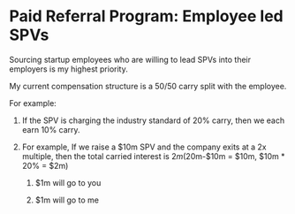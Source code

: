 # Paid Referral Program: Employee led SPVs
Sourcing startup employees who are willing to lead SPVs into their employers is my highest priority.

My current compensation structure is a 50/50 carry split with the employee. 

For example:

1.  If the SPV is charging the industry standard of 20% carry, then we each earn 10% carry.
    
2.  For example, If we raise a $10m SPV and the company exits at a 2x multiple, then the total carried interest is $2m ($20m-$10m = $10m, $10m * 20% = $2m)
    
    1.  $1m will go to you
        
    2.  $1m will go to me


<!--stackedit_data:
eyJoaXN0b3J5IjpbLTE4ODkxNjM3NCwtMjA4ODc0NjYxMl19
-->